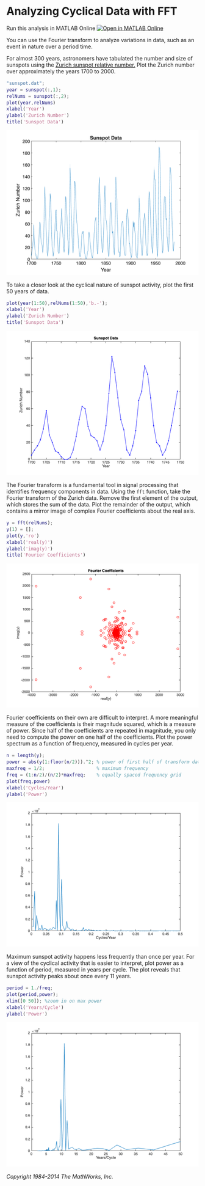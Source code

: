 
# Analyzing Cyclical Data with FFT
Run this analysis in MATLAB Online [![Open in MATLAB Online](https://www.mathworks.com/images/responsive/global/open-in-matlab-online.svg)](https://matlab.mathworks.com/open/github/v1?repo=mikecroucher/SunspotDemo&file=/sunspotAnalysis.mlx)


You can use the Fourier transform to analyze variations in data, such as an event in nature over a period time.


For almost 300 years, astronomers have tabulated the number and size of sunspots using the [Zurich sunspot relative number.](https://en.wikipedia.org/wiki/Sunspot_number)  Plot the Zurich number over approximately the years 1700 to 2000.

```matlab
"sunspot.dat";
year = sunspot(:,1);
relNums = sunspot(:,2);
plot(year,relNums)
xlabel('Year')
ylabel('Zurich Number')
title('Sunspot Data')
```

![figure_0.png](sunspotAnalysis_media/figure_0.png)

To take a closer look at the cyclical nature of sunspot activity, plot the first 50 years of data.

```matlab
plot(year(1:50),relNums(1:50),'b.-');
xlabel('Year')
ylabel('Zurich Number')
title('Sunspot Data')
```

![figure_1.png](sunspotAnalysis_media/figure_1.png)

The Fourier transform is a fundamental tool in signal processing that identifies frequency components in data.  Using the `fft` function, take the Fourier transform of the Zurich data.  Remove the first element of the output, which stores the sum of the data.  Plot the remainder of the output, which contains a mirror image of complex Fourier coefficients about the real axis.  

```matlab
y = fft(relNums);
y(1) = [];
plot(y,'ro')
xlabel('real(y)')
ylabel('imag(y)')
title('Fourier Coefficients')
```

![figure_2.png](sunspotAnalysis_media/figure_2.png)

Fourier coefficients on their own are difficult to interpret.  A more meaningful measure of the coefficients is their magnitude squared, which is a measure of power.  Since half of the coefficients are repeated in magnitude, you only need to compute the  power on one half of the coefficients.  Plot the power spectrum as a function of frequency, measured in cycles per year. 

```matlab
n = length(y);
power = abs(y(1:floor(n/2))).^2; % power of first half of transform data
maxfreq = 1/2;                   % maximum frequency
freq = (1:n/2)/(n/2)*maxfreq;    % equally spaced frequency grid
plot(freq,power)
xlabel('Cycles/Year')
ylabel('Power')
```

![figure_3.png](sunspotAnalysis_media/figure_3.png)

Maximum sunspot activity happens less frequently than once per year.  For a view of the cyclical activity that is easier to interpret, plot power as a function of period, measured in years per cycle.  The plot reveals that sunspot activity peaks about once every 11 years.    

```matlab
period = 1./freq;
plot(period,power);
xlim([0 50]); %zoom in on max power
xlabel('Years/Cycle')
ylabel('Power')
```

![figure_4.png](sunspotAnalysis_media/figure_4.png)

*Copyright 1984\-2014 The MathWorks, Inc.*


